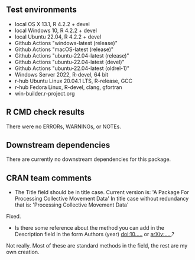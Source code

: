 ## Test environments

* local OS X 13.1, R 4.2.2 + devel
* local Windows 10, R 4.2.2 + devel
* local Ubuntu 22.04, R 4.2.2 + devel
* Github Actions "windows-latest (release)"
* Github Actions "macOS-latest (release)"
* Github Actions "ubuntu-22.04-latest (release)"
* Github Actions "ubuntu-22.04-latest (devel)"
* Github Actions "ubuntu-22.04-latest (oldrel-1)"
* Windows Server 2022, R-devel, 64 bit
* r-hub Ubuntu Linux 20.04.1 LTS, R-release, GCC
* r-hub Fedora Linux, R-devel, clang, gfortran
* win-builder.r-project.org

## R CMD check results

There were no ERRORs, WARNINGs, or NOTEs.

## Downstream dependencies

There are currently no downstream dependencies for this package.

## CRAN team comments

* The Title field should be in title case. Current version is:
    'A Package For Processing Collective Movement Data'
    In title case without redundancy that is:
    'Processing Collective Movement Data'
   
Fixed.

* Is there some reference about the method you can add in the Description
    field in the form Authors (year) <doi:10.....> or <arXiv:.....>?

Not really. Most of these are standard methods in the field, the rest are my own
creation. 
